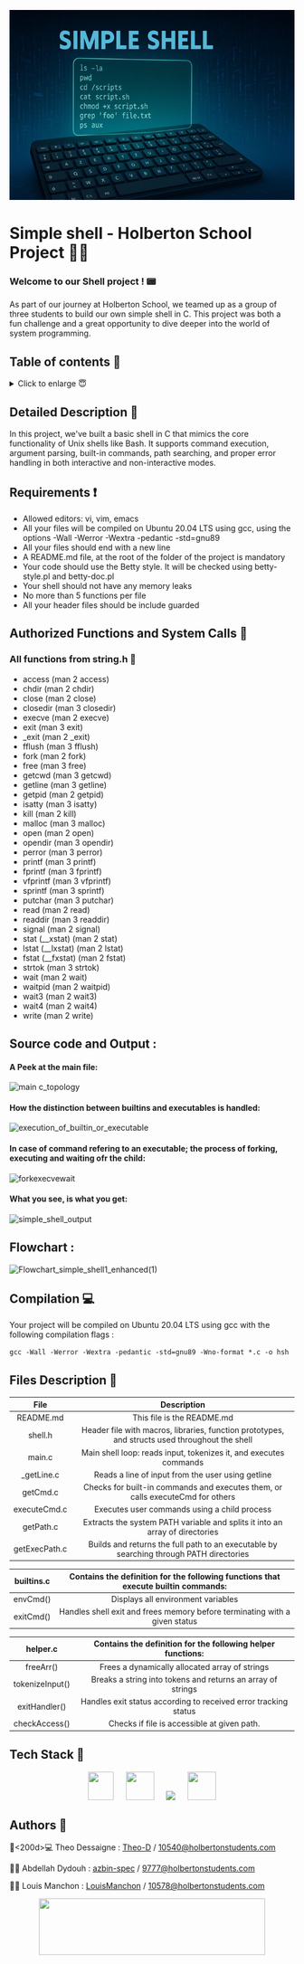 <p align="center">
<img src="img/banner.jpg">
</p>

# Simple shell - Holberton School Project 🧑‍🎓


### Welcome to our Shell project ! 📟

As part of our journey at Holberton School, we teamed up as a group of three students to build our own simple shell in C.
This project was both a fun challenge and a great opportunity to dive deeper into the world of system programming.

## Table of contents 📄

<details>
  <summary>Click to enlarge 😇</summary>

- [Detailed Description 📝](#detailed-description-)
- [Requirements ❗](#requirements-)
- [Authorized Functions and System Calls 📢](#authorized-functions-and-system-calls-)
- [Compilation 💻](#compilation-)
- [Files Description 🔗](#files-description-)
- [Tech Stack 🧩](#tech-stack-)
- [Authors 🤝](#authors-)
</details>

## Detailed Description 📝

In this project, we've built a basic shell in C that mimics the core functionality of Unix shells like Bash. It supports command execution, argument parsing, built-in commands, path searching, and proper error handling in both interactive and non-interactive modes.

## Requirements ❗

+ Allowed editors: vi, vim, emacs
+ All your files will be compiled on Ubuntu 20.04 LTS using gcc, using the options -Wall -Werror -Wextra -pedantic -std=gnu89
+ All your files should end with a new line
+ A README.md file, at the root of the folder of the project is mandatory
+ Your code should use the Betty style. It will be checked using betty-style.pl and betty-doc.pl
+ Your shell should not have any memory leaks
+ No more than 5 functions per file
+ All your header files should be include guarded

## Authorized Functions and System Calls 📢


### All functions from string.h 🔐
+ access (man 2 access)
+ chdir (man 2 chdir)
+ close (man 2 close)
+ closedir (man 3 closedir)
+ execve (man 2 execve)
+ exit (man 3 exit)
+ _exit (man 2 _exit)
+ fflush (man 3 fflush)
+ fork (man 2 fork)
+ free (man 3 free)
+ getcwd (man 3 getcwd)
+ getline (man 3 getline)
+ getpid (man 2 getpid)
+ isatty (man 3 isatty)
+ kill (man 2 kill)
+ malloc (man 3 malloc)
+ open (man 2 open)
+ opendir (man 3 opendir)
+ perror (man 3 perror)
+ printf (man 3 printf)
+ fprintf (man 3 fprintf)
+ vfprintf (man 3 vfprintf)
+ sprintf (man 3 sprintf)
+ putchar (man 3 putchar)
+ read (man 2 read)
+ readdir (man 3 readdir)
+ signal (man 2 signal)
+ stat (__xstat) (man 2 stat)
+ lstat (__lxstat) (man 2 lstat)
+ fstat (__fxstat) (man 2 fstat)
+ strtok (man 3 strtok)
+ wait (man 2 wait)
+ waitpid (man 2 waitpid)
+ wait3 (man 2 wait3)
+ wait4 (man 2 wait4)
+ write (man 2 write)

##  Source code and Output : 

#### A Peek at the main file:
![main c_topology](https://github.com/user-attachments/assets/be020504-f65a-4144-982f-19038485fee2)



#### How the distinction between builtins and executables is handled:
![execution_of_builtin_or_executable](https://github.com/user-attachments/assets/10e9e1af-b4c6-4553-9a0b-db07f60fced0)



#### In case of command refering to an executable; the process of forking, executing and waiting ofr the child:
![forkexecvewait](https://github.com/user-attachments/assets/e2179b67-691b-4426-9807-bb001a0093ef)


#### What you see, is what you get:
![simple_shell_output](https://github.com/user-attachments/assets/d8ac1c28-ecdb-49d1-962b-461bc2656168)


## Flowchart : 


![Flowchart_simple_shell1_enhanced(1)](https://github.com/user-attachments/assets/67e63cf2-f6ac-412d-b70a-44266c36f3a9)







## Compilation 💻

Your project will be compiled on Ubuntu 20.04 LTS using gcc with the following compilation flags  :

````
gcc -Wall -Werror -Wextra -pedantic -std=gnu89 -Wno-format *.c -o hsh
````

## Files Description 🔗

|              File                  |                                            Description                                                       |
|:---------------------------------: | :----------------------------------------------------------------------------------------------------------: |
|           README.md                |                                     This file is the README.md                                               |
|           shell.h                  |   Header file with macros, libraries, function prototypes, and structs used throughout the shell             |
|           main.c                   |     Main shell loop: reads input, tokenizes it, and executes commands                                        | 
|           _getLine.c               |                                Reads a line of input from the user using getline                             |
|           getCmd.c                 |                     Checks for built-in commands and executes them, or calls executeCmd for others           |
|           executeCmd.c             |                                Executes user commands using a child process                                  |
|           getPath.c                |         Extracts the system PATH variable and splits it into an array of directories                         |
|           getExecPath.c            |  Builds and returns the full path to an executable by searching through PATH directories                     |


|           builtins.c               |         Contains the definition for the following functions that execute builtin commands:                   |
|:---------------------------------: | :----------------------------------------------------------------------------------------------------------: |
|           envCmd()                 |                                   Displays all environment variables                                         |
|           exitCmd()                |                      Handles shell exit and frees memory before terminating with a given status              |


|           helper.c                 |                         Contains the definition for the following helper functions:                          |
|:---------------------------------: | :----------------------------------------------------------------------------------------------------------: | 
|           freeArr()                |                              Frees a dynamically allocated array of strings                                  |
|           tokenizeInput()          |                              Breaks a string into tokens and returns an array of strings                     |
|           exitHandler()            |                         Handles exit status according to received error tracking status                      |
|           checkAccess()            |                              Checks if file is accessible at given path.                                     |


## Tech Stack 🧩

<div style="text-align: center;">
	<img width="45px" height="50px" src="https://upload.wikimedia.org/wikipedia/commons/1/19/C_Logo.png">
    &emsp;
	<img width="50px" height="50px" src="https://upload.wikimedia.org/wikipedia/commons/thumb/a/ab/Logo-ubuntu_cof-orange-hex.svg/1200px-Logo-ubuntu_cof-orange-hex.svg.png">
	&emsp;
	<img wigth="50px" height="50px" src="https://upload.wikimedia.org/wikipedia/commons/thumb/9/9f/Vimlogo.svg/544px-Vimlogo.svg.png">
    &emsp;
    <img width="50px" height="50px" src="https://upload.wikimedia.org/wikipedia/commons/9/91/Octicons-mark-github.svg">
</div>

## Authors 🤝

🧑<200d>💻 Theo Dessaigne : [Theo-D](https://github.com/Theo-D) / 10540@holbertonstudents.com

👨‍💻 Abdellah Dydouh : [azbin-spec](https://github.com/azbin-spec) / 9777@holbertonstudents.com

🧑‍💻 Louis Manchon : [LouisManchon](https://github.com/LouisManchon) / 10578@holbertonstudents.com

<p align="center">
    <img src="https://ml.globenewswire.com/Resource/Download/a08e6c28-55be-44c8-8461-03544f094b38" width="400" height="100">
<p/>
